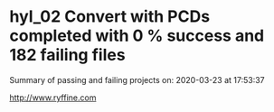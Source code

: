 # hyl_02 Convert with PCDs completed with 0 % success and 182 failing files

Summary of passing and failing projects on: 2020-03-23 at 17:53:37

http://www.ryffine.com

